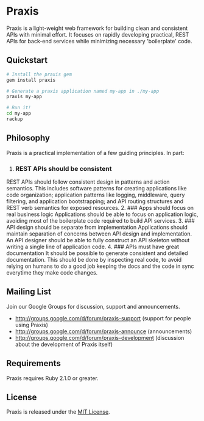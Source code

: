 # Praxis
Praxis is a light-weight web framework for building clean and consistent APIs
with minimal effort. It focuses on rapidly developing practical, REST APIs for
back-end services while minimizing necessary 'boilerplate' code.

## Quickstart
```bash
# Install the praxis gem
gem install praxis

# Generate a praxis application named my-app in ./my-app
praxis my-app

# Run it!
cd my-app
rackup
```

## Philosophy
Praxis is a practical implementation of a few guiding principles. In part:
1. ### REST APIs should be consistent
REST APIs should follow consistent design in patterns and action semantics. This includes software patterns for creating applications like code organization; application patterns like logging, middleware, query filtering, and application bootstrapping; and API routing structures and REST verb semantics for exposed resources.
2. ### Apps should focus on real business logic
Applications should be able to focus on application logic, avoiding most of the boilerplate code required to build API services.
3. ### API design should be separate from implementation
Applications should maintain separation of concerns between API design and implementation. An API designer should be able to fully construct an API skeleton without writing a single line of application code.
4. ### APIs must have great documentation
It should be possible to generate consistent and detailed documentation. This should be done by inspecting real code, to avoid relying on humans to do a good job keeping the docs and the code in sync everytime they make code changes.

## Mailing List
Join our Google Groups for discussion, support and announcements.
* http://groups.google.com/d/forum/praxis-support (support for people using Praxis)
* http://groups.google.com/d/forum/praxis-announce (announcements)
* http://groups.google.com/d/forum/praxis-development (discussion about the development of Praxis itself)

## Requirements
Praxis requires Ruby 2.1.0 or greater.

## License
Praxis is released under the [MIT License](http://www.opensource.org/licenses/MIT).
